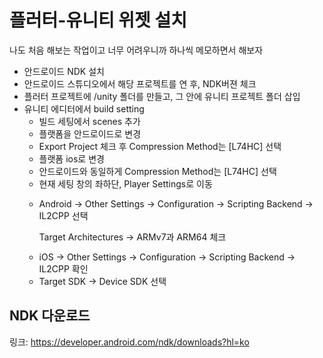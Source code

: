# 플러터-유니티 위젯 설치
  나도 처음 해보는 작업이고 너무 어려우니까 하나씩 메모하면서 해보자
  
<ul>
   <li> 
     안드로이드 NDK 설치
  </li>
   <li> 
     안드로이드 스튜디오에서 해당 프로젝트를 연 후, NDK버젼 체크
  </li> 
  <li> 
     플러터 프로젝트에 /unity 폴더를 만들고, 그 안에 유니티 프로젝트 폴더 삽입
  </li> 
    <li> 
     유니티 에디터에서 build setting
        <ul>
          <li>
            빌드 세팅에서 scenes 추가
          </li>
          <li> 
             플랫폼을 안드로이드로 변경 
          </li> 
          <li> 
           Export Project 체크 후
            Compression Method는 [L74HC] 선택
          </li> 
          <li> 
             플랫폼 ios로 변경
          </li> 
          <li> 
           안드로이드와 동일하게 
            Compression Method는 [L74HC] 선택
          </li> 
          <li> 
            현재 세팅 창의 좌하단, Player Settings로 이동
          </li> 
          <li> 
            <p>
            Android → Other Settings → Configuration → Scripting Backend → IL2CPP 선택
            <p/>
            <p>
                Target Architectures → ARMv7과 ARM64 체크
            </p>
          </li>
          <li> 
            iOS → Other Settings → Configuration → Scripting Backend → IL2CPP 확인
          </li> 
          <li>
            Target SDK → Device SDK 선택
          </li>
        </ul>
  </li> 
</ul>

## NDK 다운로드
링크: https://developer.android.com/ndk/downloads?hl=ko
